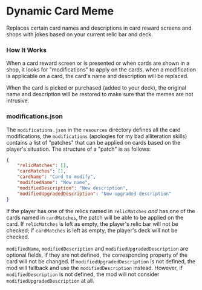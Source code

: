 # Dynamic Card Meme
Replaces certain card names and descriptions in card reward screens and shops 
with jokes based on your current relic bar and deck.

### How It Works
When a card reward screen or is presented or when cards are shown in a shop, it 
looks for "modifications" to apply on the cards, when a modification is 
applicable on a card, the card's name and description will be replaced. 

When the card is picked or purchased (added to your deck), the original name 
and description will be restored to make sure that the memes are not intrusive.

### modifications.json
The `modifications.json` in the `resources` directory defines all the card 
modifications, the `modifications` (apologies for my bad alliteration skills)
contains a list of "patches" that can be applied on cards based on the 
player's situation. The structure of a "patch" is as follows:
```json
{
    "relicMatches": [],
    "cardMatches": [],
    "cardName": "Card to modify",
    "modifiedName": "New name",
    "modifiedDescription": "New description",
    "modifiedUpgradedDescription": "New upgraded description"
}
```
If the player has one of the relics named in `relicMatches` *and* has one of 
the cards named in `cardMatches`, the patch will be able to be applied on 
the card. If `relicMatches` is left as empty, the player's relic bar will 
not be checked; if `cardMatches` is left as empty, the player's deck will 
not be checked.

`modifiedName`, `modifiedDescription` and `modifiedUpgradedDescription` are 
optional fields, if they are not defined, the corresponding property of the 
card will not be changed. If `modifiedUpgradedDescription` is not defined, 
the mod will fallback and use the `modifiedDescription` instead. However, if 
`modifiedDescription` is not defined, the mod will not consider 
`modifiedUpgradedDescription` at all.